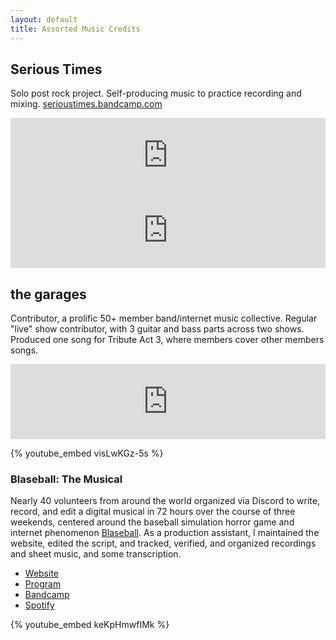 ```yaml
---
layout: default
title: Assorted Music Credits
---
```


## Serious Times

Solo post rock project. Self-producing music to practice recording and mixing. [serioustimes.bandcamp.com](https://serioustimes.bandcamp.com)

<iframe style="border: 0; width: 100%; height: 120px;" src="https://bandcamp.com/EmbeddedPlayer/track=3210345782/size=large/bgcol=ffffff/linkcol=0687f5/tracklist=false/artwork=small/transparent=true/" seamless><a href="https://serioustimes.bandcamp.com/track/if-fashion-is-suffering-then-im-a-narcissist">If Fashion is Suffering Then I&#39;m a Narcissist by Serious Times</a></iframe>

<iframe style="border: 0; width: 100%; height: 120px;" src="https://bandcamp.com/EmbeddedPlayer/track=3867325892/size=large/bgcol=ffffff/linkcol=0687f5/tracklist=false/artwork=small/transparent=true/" seamless><a href="https://serioustimes.bandcamp.com/track/dont-tell-me-to-drink-more-water-again">Don&#39;t Tell Me to Drink More Water Again by Serious Times</a></iframe>

## the garages

Contributor, a prolific 50+ member band/internet music collective. Regular "live" show contributor, with 3 guitar and bass parts across two shows. Produced one song for Tribute Act 3, where members cover other members songs. 

<iframe style="border: 0; width: 100%; height: 120px;" src="https://bandcamp.com/EmbeddedPlayer/album=3467737381/size=large/bgcol=ffffff/linkcol=0687f5/tracklist=false/artwork=small/track=2873697696/transparent=true/" seamless><a href="https://thegarages.bandcamp.com/album/ta032-unearthed-2">TA03.2: UNEARTHED by the garages</a></iframe>

{% youtube_embed visLwKGz-5s %}

### Blaseball: The Musical

Nearly 40 volunteers from around the world organized via Discord to write, record, and edit a digital musical in 72 hours over the course of three weekends, centered around the baseball simulation horror game and internet phenomenon [Blaseball](https://blaseball.com/). As a production assistant, I maintained the website, edited the script, and tracked, verified, and organized recordings and sheet music, and some transcription.

<ul class="links-container">
  <li><a href="https://blaseballthemusical.com/">Website</a></li>
  <li><a href="https://drive.google.com/file/d/1QxX8BIvJmdSDyd-F015TYnnJ4tz-Nujv/view">Program</a></li>
  <li><a href="https://blaseballmusical.bandcamp.com/album/the-deaths-of-sebastian-telephone">Bandcamp</a></li>
  <li><a href="https://open.spotify.com/playlist/0ohj1O2VEJR82q55Vt0jsm?si=c6dda03504df4543">Spotify</a></li>
</ul>

{% youtube_embed keKpHmwfIMk %}
